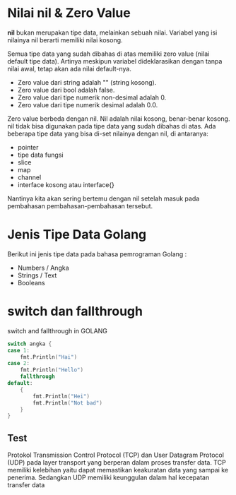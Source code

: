 # Nilai nil & Zero Value
**nil** bukan merupakan tipe data, melainkan sebuah nilai. Variabel yang isi nilainya nil berarti memiliki nilai kosong.

Semua tipe data yang sudah dibahas di atas memiliki zero value (nilai default tipe data). Artinya meskipun variabel dideklarasikan dengan tanpa nilai awal, tetap akan ada nilai default-nya.

- Zero value dari string adalah "" (string kosong).
- Zero value dari bool adalah false.
- Zero value dari tipe numerik non-desimal adalah 0.
- Zero value dari tipe numerik desimal adalah 0.0.

Zero value berbeda dengan nil. Nil adalah nilai kosong, benar-benar kosong. nil tidak bisa digunakan pada tipe data yang sudah dibahas di atas. Ada beberapa tipe data yang bisa di-set nilainya dengan nil, di antaranya:

- pointer
- tipe data fungsi
- slice
- map
- channel
- interface kosong atau interface{}

Nantinya kita akan sering bertemu dengan nil setelah masuk pada pembahasan pembahasan-pembahasan tersebut.


# Jenis Tipe Data Golang
Berikut ini jenis tipe data pada bahasa pemrograman Golang :

- Numbers / Angka
- Strings / Text
- Booleans

# switch dan fallthrough
switch and fallthrough in GOLANG
~~~go
switch angka {
case 1:
    fmt.Println("Hai")
case 2:
    fmt.Println("Hello")
    fallthrough
default:
    {
        fmt.Println("Hei")
        fmt.Println("Not bad")
    }
}
~~~

## Test

Protokol Transmission Control Protocol (TCP) dan User Datagram Protocol (UDP) pada layer transport yang berperan dalam proses transfer data. TCP memiliki kelebihan yaitu dapat memastikan keakuratan data yang sampai ke penerima. Sedangkan UDP memiliki keunggulan dalam hal kecepatan transfer data
